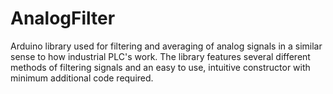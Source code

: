 # AnalogFilter
 Arduino library used for filtering and averaging of analog signals in a similar sense to how industrial PLC's work. The library features several different methods of filtering signals and an easy to use, intuitive constructor with minimum additional code required.
